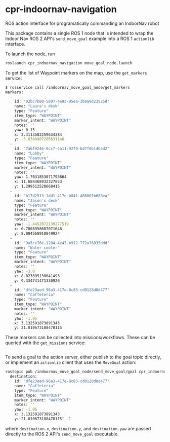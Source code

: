 # cpr-indoornav-navigation
ROS action interface for programatically commanding an IndoorNav robot

This package contains a single ROS 1 node that is intended to wrap the Indoor Nav ROS 2 API's
`send_move_goal` example into a ROS 1 `actionlib` interface.

To launch the node, run
```bash
roslaunch cpr_indoornav_navigation move_goal_node.launch
```

To get the list of Waypoint markers on the map, use the `get_markers` service:
```bash
$ rosservice call /indoornav_move_goal_node/get_markers
markers: 
  - 
    id: "92bc7b80-5807-4e93-95ea-3b9a9d23525d"
    name: "Laura's desk"
    type: "Feature"
    item_type: "WAYPOINT"
    marker_intent: "WAYPOINT"
    notes: ''
    yaw: 0.15
    x: 2.3113582259634384
    y: -3.0388987205631146
  - 
    id: "7a6f0246-0cc7-4a11-92f0-bd7f0b140ad2"
    name: "Lobby"
    type: "Feature"
    item_type: "WAYPOINT"
    marker_intent: "WAYPOINT"
    notes: ''
    yaw: 1.7031853071795864
    x: 11.684468932327853
    y: 1.299512520668415
  - 
    id: "b17d2513-1dd1-417e-b841-48600fb688ea"
    name: "Jason's desk"
    type: "Feature"
    item_type: "WAYPOINT"
    marker_intent: "WAYPOINT"
    notes: ''
    yaw: -1.4452072139277519
    x: 0.7808958607071048
    y: 8.084568910849924
  - 
    id: "9a5ce76e-1284-4e47-b912-772a76835ddd"
    name: "Water cooler"
    type: "Feature"
    item_type: "WAYPOINT"
    marker_intent: "WAYPOINT"
    notes: ''
    yaw: -3.0
    x: 8.023395130041493
    y: 9.334741471330926
  - 
    id: "dfe23aed-96a3-417e-8c83-cd0128d8d477"
    name: "Caffeteria"
    type: "Feature"
    item_type: "WAYPOINT"
    marker_intent: "WAYPOINT"
    notes: ''
    yaw: -1.06
    x: 3.132591873891343
    y: 21.010673188478115
```

These markers can be collected into missions/workflows. These can be queried with the `get_missions`
service:
```bash

```

To send a goal to the action server, either publish to the goal topic directly, or implement an
`actionlib` client that uses the `MoveGoal` action:
```bash
rostopic pub /indoornav_move_goal_node/send_move_goal/goal cpr_indoornav_navigation_msgs/MoveGoalActionGoal goal:
  destination:
    id: "dfe23aed-96a3-417e-8c83-cd0128d8d477"
    name: "Caffeteria"
    type: "Feature"
    item_type: "WAYPOINT"
    marker_intent: "WAYPOINT"
    notes: ''
    yaw: -1.06
    x: 3.132591873891343
    y: 21.010673188478115" -1
```
where `destination.x`, `destination.y`, and `destination.yaw` are passed directly to the ROS 2 API's
`send_move_goal` executable.